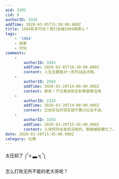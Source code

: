 ```yaml
---
aid: 3302
cid: 9
authorID: 3324
addTime: 2020-03-05T15:30:00.000Z
title: 1984有多可怕？我们会被1984祸害么？
tags:
    - '1984'
    - 祸害
    - 可怕
comments:
    -
        authorID: 3301
        addTime: 2020-03-05T16:30:00.000Z
        content: 人生总要面对一系列战逃决策。
    -
        authorID: 2583
        addTime: 2020-03-20T14:00:00.000Z
        content: 移民！不过黄皮肤走到哪里都没用
    -
        authorID: 2325
        addTime: 2020-03-20T14:00:00.000Z
        content: 已经存在的现实就不要讨论会不会。
    -
        authorID: 3355
        addTime: 2020-03-20T15:45:00.000Z
        content: 入党呗你会发现没啥的，都被被妖魔化了。
date: 2020-03-20T15:45:00.000Z
category: 吐槽
---
```


太压抑了 ༼ ಠ ▃ ಠೃ ༽

怎么打败无所不能的老大哥呢？
